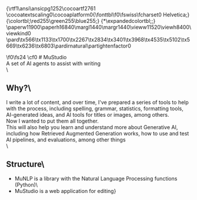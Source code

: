 {\rtf1\ansi\ansicpg1252\cocoartf2761
\cocoatextscaling0\cocoaplatform0{\fonttbl\f0\fswiss\fcharset0 Helvetica;}
{\colortbl;\red255\green255\blue255;}
{\*\expandedcolortbl;;}
\paperw11900\paperh16840\margl1440\margr1440\vieww11520\viewh8400\viewkind0
\pard\tx566\tx1133\tx1700\tx2267\tx2834\tx3401\tx3968\tx4535\tx5102\tx5669\tx6236\tx6803\pardirnatural\partightenfactor0

\f0\fs24 \cf0 # MuStudio\
A set of AI agents to assist with writing\
\
## Why?\
I write a lot of content, and over time, I've prepared a series of tools to help with the process, including spelling, grammar, statistics, formatting tools, AI-generated ideas, and AI tools for titles or images, among others.\
Now I wanted to put them all together.\
This will also help you learn and understand more about Generative AI, including how Retrieved Augmented Generation works, how to use and test AI pipelines, and evaluations, among other things\
\
## Structure\
- MuNLP is a library with the Natural Language Processing functions (Python)\
- MuStudio  is a web application for editing}